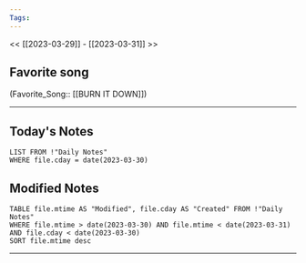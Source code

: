 ```yaml
---
Tags:
---
```

<< [[2023-03-29]] - [[2023-03-31]] >>
## Favorite song
(Favorite_Song:: [[BURN IT DOWN]])

___
## Today's Notes
```dataview
LIST FROM !"Daily Notes"
WHERE file.cday = date(2023-03-30)
```
## Modified Notes
```dataview
TABLE file.mtime AS "Modified", file.cday AS "Created" FROM !"Daily Notes" 
WHERE file.mtime > date(2023-03-30) AND file.mtime < date(2023-03-31) AND file.cday < date(2023-03-30)
SORT file.mtime desc
```
___
